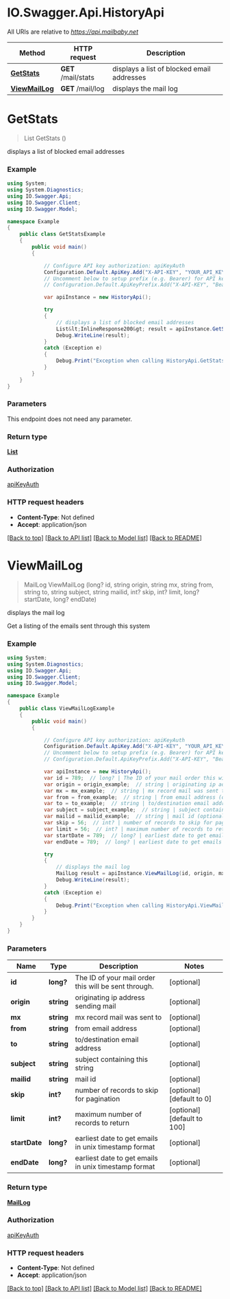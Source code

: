 # IO.Swagger.Api.HistoryApi

All URIs are relative to *https://api.mailbaby.net*

Method | HTTP request | Description
------------- | ------------- | -------------
[**GetStats**](HistoryApi.md#getstats) | **GET** /mail/stats | displays a list of blocked email addresses
[**ViewMailLog**](HistoryApi.md#viewmaillog) | **GET** /mail/log | displays the mail log

<a name="getstats"></a>
# **GetStats**
> List<InlineResponse200> GetStats ()

displays a list of blocked email addresses

### Example
```csharp
using System;
using System.Diagnostics;
using IO.Swagger.Api;
using IO.Swagger.Client;
using IO.Swagger.Model;

namespace Example
{
    public class GetStatsExample
    {
        public void main()
        {

            // Configure API key authorization: apiKeyAuth
            Configuration.Default.ApiKey.Add("X-API-KEY", "YOUR_API_KEY");
            // Uncomment below to setup prefix (e.g. Bearer) for API key, if needed
            // Configuration.Default.ApiKeyPrefix.Add("X-API-KEY", "Bearer");

            var apiInstance = new HistoryApi();

            try
            {
                // displays a list of blocked email addresses
                List&lt;InlineResponse200&gt; result = apiInstance.GetStats();
                Debug.WriteLine(result);
            }
            catch (Exception e)
            {
                Debug.Print("Exception when calling HistoryApi.GetStats: " + e.Message );
            }
        }
    }
}
```

### Parameters
This endpoint does not need any parameter.

### Return type

[**List<InlineResponse200>**](InlineResponse200.md)

### Authorization

[apiKeyAuth](../README.md#apiKeyAuth)

### HTTP request headers

 - **Content-Type**: Not defined
 - **Accept**: application/json

[[Back to top]](#) [[Back to API list]](../README.md#documentation-for-api-endpoints) [[Back to Model list]](../README.md#documentation-for-models) [[Back to README]](../README.md)

<a name="viewmaillog"></a>
# **ViewMailLog**
> MailLog ViewMailLog (long? id, string origin, string mx, string from, string to, string subject, string mailid, int? skip, int? limit, long? startDate, long? endDate)

displays the mail log

Get a listing of the emails sent through this system 

### Example
```csharp
using System;
using System.Diagnostics;
using IO.Swagger.Api;
using IO.Swagger.Client;
using IO.Swagger.Model;

namespace Example
{
    public class ViewMailLogExample
    {
        public void main()
        {

            // Configure API key authorization: apiKeyAuth
            Configuration.Default.ApiKey.Add("X-API-KEY", "YOUR_API_KEY");
            // Uncomment below to setup prefix (e.g. Bearer) for API key, if needed
            // Configuration.Default.ApiKeyPrefix.Add("X-API-KEY", "Bearer");

            var apiInstance = new HistoryApi();
            var id = 789;  // long? | The ID of your mail order this will be sent through. (optional) 
            var origin = origin_example;  // string | originating ip address sending mail (optional) 
            var mx = mx_example;  // string | mx record mail was sent to (optional) 
            var from = from_example;  // string | from email address (optional) 
            var to = to_example;  // string | to/destination email address (optional) 
            var subject = subject_example;  // string | subject containing this string (optional) 
            var mailid = mailid_example;  // string | mail id (optional) 
            var skip = 56;  // int? | number of records to skip for pagination (optional)  (default to 0)
            var limit = 56;  // int? | maximum number of records to return (optional)  (default to 100)
            var startDate = 789;  // long? | earliest date to get emails in unix timestamp format (optional) 
            var endDate = 789;  // long? | earliest date to get emails in unix timestamp format (optional) 

            try
            {
                // displays the mail log
                MailLog result = apiInstance.ViewMailLog(id, origin, mx, from, to, subject, mailid, skip, limit, startDate, endDate);
                Debug.WriteLine(result);
            }
            catch (Exception e)
            {
                Debug.Print("Exception when calling HistoryApi.ViewMailLog: " + e.Message );
            }
        }
    }
}
```

### Parameters

Name | Type | Description  | Notes
------------- | ------------- | ------------- | -------------
 **id** | **long?**| The ID of your mail order this will be sent through. | [optional] 
 **origin** | **string**| originating ip address sending mail | [optional] 
 **mx** | **string**| mx record mail was sent to | [optional] 
 **from** | **string**| from email address | [optional] 
 **to** | **string**| to/destination email address | [optional] 
 **subject** | **string**| subject containing this string | [optional] 
 **mailid** | **string**| mail id | [optional] 
 **skip** | **int?**| number of records to skip for pagination | [optional] [default to 0]
 **limit** | **int?**| maximum number of records to return | [optional] [default to 100]
 **startDate** | **long?**| earliest date to get emails in unix timestamp format | [optional] 
 **endDate** | **long?**| earliest date to get emails in unix timestamp format | [optional] 

### Return type

[**MailLog**](MailLog.md)

### Authorization

[apiKeyAuth](../README.md#apiKeyAuth)

### HTTP request headers

 - **Content-Type**: Not defined
 - **Accept**: application/json

[[Back to top]](#) [[Back to API list]](../README.md#documentation-for-api-endpoints) [[Back to Model list]](../README.md#documentation-for-models) [[Back to README]](../README.md)


